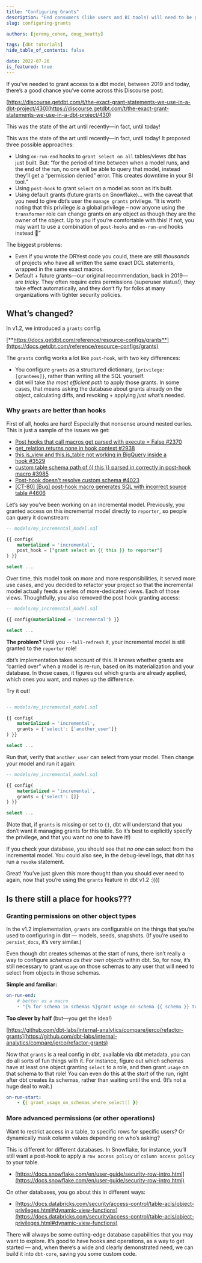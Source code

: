 ```yaml
---
title: "Configuring Grants"
description: "End consumers (like users and BI tools) will need to be granted the privilege to read the tables and views dbt creates in your warehouse. dbt Core 1.2 allows you to add grants to your model configuration."
slug: configuring-grants

authors: [jeremy_cohen, doug_beatty]

tags: [dbt tutorials]
hide_table_of_contents: false

date: 2022-07-26
is_featured: true
---
```


If you’ve needed to grant access to a dbt model, between 2019 and today, there’s a good chance you’ve come across this Discourse post:

[https://discourse.getdbt.com/t/the-exact-grant-statements-we-use-in-a-dbt-project/430](https://discourse.getdbt.com/t/the-exact-grant-statements-we-use-in-a-dbt-project/430)

This was the state of the art until recently—in fact, until today!

<!--truncate-->

This was the state of the art until recently—in fact, until today! It proposed three possible approaches:

- Using `on-run-end` hooks to `grant select on all` tables/views dbt has just built. But: “for the period of time between when a model runs, and the end of the run, no one will be able to query that model, instead they’ll get a “permission denied” error. This creates downtime in your BI tool.”
- Using `post-hook` to grant `select` on a model as soon as it’s built.
- Using default grants (future grants on Snowflake)… with the caveat that you need to give dbt’s user the `manage grants` privilege. “It is worth noting that this privilege *is* a global privilege – now anyone using the `transformer` role can change grants on any object as though they are the owner of the object. Up to you if you’re comfortable with this! If not, you may want to use a combination of `post-hooks` and `on-run-end` hooks instead 🙂”

The biggest problems:

- Even if you wrote the DRYest code you could, there are still *thousands* of projects who have all written the same exact DCL statements, wrapped in the same exact macros.
- Default + future grants—our original recommendation, back in 2019— are *tricky.* They often require extra permissions (superuser status!), they take effect automatically, and they don’t fly for folks at many organizations with tighter security policies.

## What’s changed?

In v1.2, we introduced a `grants` config.

[**https://docs.getdbt.com/reference/resource-configs/grants**](https://docs.getdbt.com/reference/resource-configs/grants)

The `grants` config works a lot like `post-hook`, with two key differences:

- You configure `grants` as a structured dictionary, `{privilege: [grantees]}`, rather than writing all the SQL yourself.
- dbt will take *the most efficient path* to apply those grants. In some cases, that means asking the database about grants already on the object, calculating diffs, and revoking + applying *just* what’s needed.

### Why `grants` are better than hooks

First of all, hooks are hard! Especially that nonsense around nested curlies. This is just a sample of the issues we get:

- [Post hooks that call macros get parsed with execute = False #2370](https://github.com/dbt-labs/dbt-core/issues/2370)
- [get_relation returns none in hook context #2938](https://github.com/dbt-labs/dbt-core/issues/2938)
- [this.is_view and this.is_table not working in BigQuery inside a hook #3529](https://github.com/dbt-labs/dbt-core/issues/3529)
- [custom table schema path of {{ this }} parsed in correctly in post-hook macro #3985](https://github.com/dbt-labs/dbt-core/issues/3985)
- [Post-hook doesn't resolve custom schema #4023](https://github.com/dbt-labs/dbt-core/issues/4023)
- [[CT-80] [Bug] post-hook macro generates SQL with incorrect source table #4606](https://github.com/dbt-labs/dbt-core/issues/4606)

Let’s say you’ve been working on an incremental model. Previously, you granted access on this incremental model directly to `reporter`, so people can query it downstream:

```sql
-- models/my_incremental_model.sql

{{ config(
	materialized = 'incremental',
	post_hook = ["grant select on {{ this }} to reporter"]
) }}

select ...
```

Over time, this model took on more and more responsibilities, it served more use cases, and you decided to refactor your project so that the incremental model actually feeds a series of more-dedicated views. Each of those views. Thoughtfully, you also removed the post hook granting access:

```sql
-- models/my_incremental_model.sql

{{ config(materialized = 'incremental') }}

select ...
```

**The problem?** Until you `--full-refresh` it, your incremental model is still granted to the `reporter` role!

dbt’s implementation takes account of this. It knows whether grants are “carried over” when a model is re-run, based on its materialization and your database. In those cases, it figures out which grants are already applied, which ones you want, and makes up the difference.

Try it out!

```sql

-- models/my_incremental_model.sql

{{ config(
	materialized = 'incremental',
	grants = {'select': ['another_user']}
) }}

select ...
```

Run that, verify that `another_user` can select from your model. Then change your model and run it again:

```sql
-- models/my_incremental_model.sql

{{ config(
	materialized = 'incremental',
	grants = {'select': []}
) }}

select ...
```

(Note that, if `grants` is missing or set to `{}`, dbt will understand that you don’t want it managing grants for this table. So it’s best to explicitly specify the privilege, and that you want *no one* to have it!)

If you check your database, you should see that *no one* can select from the incremental model. You could also see, in the debug-level logs, that dbt has run a `revoke` statement.

Great! You’ve just given this more thought than you should ever need to again, now that you’re using the `grants` feature in dbt v1.2 :))))

## Is there still a place for hooks???

### Granting permissions on other object types

In the v1.2 implementation, `grants` are configurable on the things that you’re used to configuring in dbt — models, seeds, snapshots. (If you’re used to `persist_docs`, it’s very similar.)

Even though dbt creates schemas at the start of runs, there isn’t really a way to configure *schemas as their own objects* within dbt. So, for now, it’s still necessary to grant `usage` on those schemas to any user that will need to select from objects in those schemas.

**Simple and familiar:**

```yaml
on-run-end:
	# better as a macro
	- "{% for schema in schemas %}grant usage on schema {{ schema }} to reporter;{% endfor %}"
```

**Too clever by half** (but—you get the idea!)

[https://github.com/dbt-labs/internal-analytics/compare/jerco/refactor-grants](https://github.com/dbt-labs/internal-analytics/compare/jerco/refactor-grants)

Now that `grants` is a real config in dbt, available via dbt metadata, you can do all sorts of fun things with it. For instance, figure out which schemas have at least one object granting `select` to a role, and then grant `usage` on that schema to that role! You can even do this at the *start* of the run, right after dbt creates its schemas, rather than waiting until the end. (It’s not a huge deal to wait.)

```yaml
on-run-start:
	- {{ grant_usage_on_schemas_where_select() }}
```

### More advanced permissions (or other operations)

Want to restrict access in a table, to specific rows for specific users? Or dynamically mask column values depending on who’s asking?

This is different for different databases. In Snowflake, for instance, you’ll still want a post-hook to apply a `row access policy` or `column access policy` to your table.

- [https://docs.snowflake.com/en/user-guide/security-row-intro.html](https://docs.snowflake.com/en/user-guide/security-row-intro.html)

On other databases, you go about this in different ways:

- [https://docs.databricks.com/security/access-control/table-acls/object-privileges.html#dynamic-view-functions](https://docs.databricks.com/security/access-control/table-acls/object-privileges.html#dynamic-view-functions)

There will always be some cutting-edge database capabilities that you may want to explore. It’s good to have hooks and operations, as a way to get started — and, when there’s a wide and clearly demonstrated need, we can build it into `dbt-core`, saving you some custom code.
